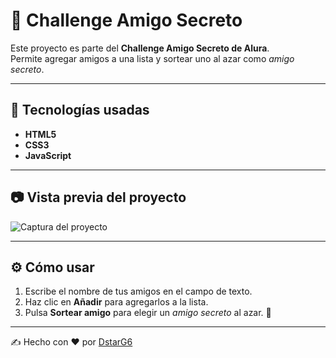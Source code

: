 # 🎁 Challenge Amigo Secreto

Este proyecto es parte del **Challenge Amigo Secreto de Alura**.  
Permite agregar amigos a una lista y sortear uno al azar como *amigo secreto*.

---

## 🚀 Tecnologías usadas
- **HTML5**
- **CSS3**
- **JavaScript**

---

## 📷 Vista previa del proyecto

![Captura del proyecto](assets/captura.png)

---

## ⚙️ Cómo usar
1. Escribe el nombre de tus amigos en el campo de texto.  
2. Haz clic en **Añadir** para agregarlos a la lista.  
3. Pulsa **Sortear amigo** para elegir un *amigo secreto* al azar. 🎉

---

✍️ Hecho con ❤️ por [DstarG6](https://github.com/DstarG6)

